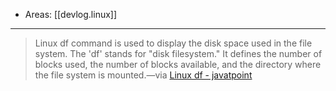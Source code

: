 
- Areas: [[devlog.linux]]

---

> Linux df command is used to display the disk space used in the file system. The 'df' stands for "disk filesystem." It defines the number of blocks used, the number of blocks available, and the directory where the file system is mounted.—via [Linux df - javatpoint](https://www.javatpoint.com/linux-df)
